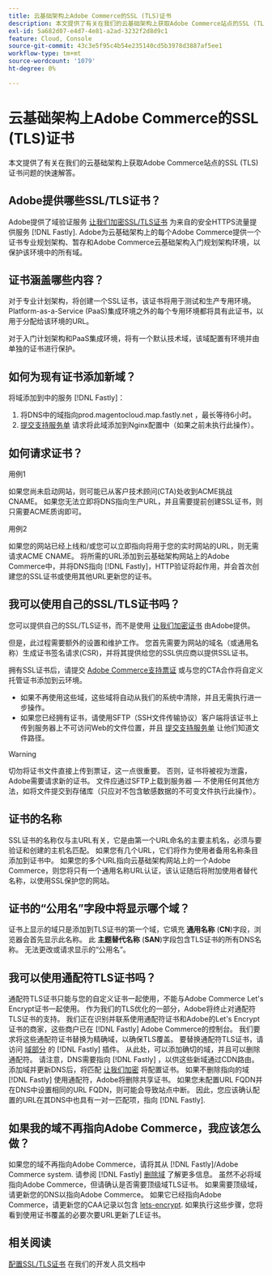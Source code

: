 ```yaml
---
title: 云基础架构上Adobe Commerce的SSL (TLS)证书
description: 本文提供了有关在我们的云基础架构上获取Adobe Commerce站点的SSL (TLS)证书问题的快速解答。
exl-id: 5a682d07-e4d7-4e81-a2ad-3232f2d8d9c1
feature: Cloud, Console
source-git-commit: 43c3e5f95c4b54e235140cd5b3978d3887af5ee1
workflow-type: tm+mt
source-wordcount: '1079'
ht-degree: 0%

---
```


# 云基础架构上Adobe Commerce的SSL (TLS)证书

本文提供了有关在我们的云基础架构上获取Adobe Commerce站点的SSL (TLS)证书问题的快速解答。

## Adobe提供哪些SSL/TLS证书？

Adobe提供了域验证服务 [让我们加密SSL/TLS证书](https://letsencrypt.org/) 为来自的安全HTTPS流量提供服务 [!DNL Fastly]. Adobe为云基础架构上的每个Adobe Commerce提供一个证书专业规划架构、暂存和Adobe Commerce云基础架构入门规划架构环境，以保护该环境中的所有域。

## 证书涵盖哪些内容？

对于专业计划架构，将创建一个SSL证书，该证书将用于测试和生产专用环境。 Platform-as-a-Service (PaaS)集成环境之外的每个专用环境都将具有此证书，以用于分配给该环境的URL。

对于入门计划架构和PaaS集成环境，将有一个默认技术域，该域配置有环境并由单独的证书进行保护。

## 如何为现有证书添加新域？

将域添加到中的服务 [!DNL Fastly]：

1. 将DNS中的域指向prod.magentocloud.map.fastly.net ，最长等待6小时。
1. [提交支持服务单](/help/help-center-guide/help-center/magento-help-center-user-guide.md#submit-ticket) 请求将此域添加到Nginx配置中（如果之前未执行此操作）。

## 如何请求证书？

用例1

如果您尚未启动网站，则可能已从客户技术顾问(CTA)处收到ACME挑战CNAME。 如果您无法立即将DNS指向生产URL，并且需要提前创建SSL证书，则只需要ACME质询即可。

用例2

如果您的网站已经上线和/或您可以立即指向将用于您的实时网站的URL，则无需请求ACME CNAME。 将所需的URL添加到云基础架构网站上的Adobe Commerce中，并将DNS指向 [!DNL Fastly]，HTTP验证将起作用，并会首次创建您的SSL证书或使用其他URL更新您的证书。

## 我可以使用自己的SSL/TLS证书吗？

您可以提供自己的SSL/TLS证书，而不是使用 [让我们加密证书](https://letsencrypt.org/) 由Adobe提供。

但是，此过程需要额外的设置和维护工作。 您首先需要为网站的域名（或通用名称）生成证书签名请求(CSR)，并将其提供给您的SSL供应商以提供SSL证书。

拥有SSL证书后，请提交 [Adobe Commerce支持票证](/help/help-center-guide/help-center/magento-help-center-user-guide.md#submit-ticket) 或与您的CTA合作将自定义托管证书添加到云环境。

* 如果不再使用这些域，这些域将自动从我们的系统中清除，并且无需执行进一步操作。
* 如果您已经拥有证书，请使用SFTP（SSH文件传输协议）客户端将该证书上传到服务器上不可访问Web的文件位置，并且 [提交支持服务单](/help/help-center-guide/help-center/magento-help-center-user-guide.md#submit-ticket) 让他们知道文件路径。

>[!WARNING]
>
>切勿将证书文件直接上传到票证，这一点很重要。 否则，证书将被视为泄露，Adobe需要请求新的证书。
>文件应通过SFTP上载到服务器 — 不使用任何其他方法，如将文件提交到存储库（只应对不包含敏感数据的不可变文件执行此操作）。

## 证书的名称

SSL证书的名称仅与主URL有关，它是由第一个URL命名的主要主机名，必须与要验证和创建的主机名匹配。 如果您有几个URL，它们将作为使用者备用名称条目添加到证书中。 如果您的多个URL指向云基础架构网站上的一个Adobe Commerce，则您将只有一个通用名称URL认证，该认证随后将附加使用者替代名称，以使用SSL保护您的网站。

## 证书的“公用名”字段中将显示哪个域？

证书上显示的域只是添加到TLS证书的第一个域，它填充 **通用名称** (**CN**)字段，浏览器会首先显示此名称。 此 **主题替代名称** (**SAN**)字段包含TLS证书的所有DNS名称。 无法更改或请求显示的“公用名”。

## 我可以使用通配符TLS证书吗？

通配符TLS证书只能与您的自定义证书一起使用，不能与Adobe Commerce Let&#39;s Encrypt证书一起使用。 作为我们的TLS优化的一部分，Adobe将终止对通配符TLS证书的支持。 我们正在识别并联系使用通配符证书和Adobe的Let&#39;s Encrypt证书的商家，这些商户已在 [!DNL Fastly] Adobe Commerce的控制台。 我们要求将这些通配符证书替换为精确域，以确保TLS覆盖。 要替换通配符TLS证书，请访问 [域部分](https://devdocs.magento.com/cloud/cdn/configure-fastly-customize-cache.html#manage-domains) 的 [!DNL Fastly] 插件。 从此处，可以添加确切的域，并且可以删除通配符。 请注意，DNS需要指向 [!DNL Fastly] ，以供这些新域通过CDN路由。 添加域并更新DNS后，将匹配 [让我们加密](https://letsencrypt.org/) 将配置证书。 如果不删除指向的域 [!DNL Fastly] 使用通配符，Adobe将删除共享证书。 如果您未配置URL FQDN并在DNS中设置相同的URL FQDN，则可能会导致站点中断。 因此，您应该确认配置的URL在其DNS中也具有一对一匹配项，指向 [!DNL Fastly].

## 如果我的域不再指向Adobe Commerce，我应该怎么做？

如果您的域不再指向Adobe Commerce，请将其从 [!DNL Fastly]/Adobe Commerce system. 请参阅 [!DNL Fastly] [删除域](https://docs.fastly.com/en/guides/working-with-domains#deleting-a-domain) 了解更多信息。 虽然不必将域指向Adobe Commerce，但请确认是否需要顶级域TLS证书。 如果需要顶级域，请更新您的DNS以指向Adobe Commerce。 如果它已经指向Adobe Commerce，请更新您的CAA记录以包含 [lets-encrypt](https://letsencrypt.org/). 如果执行这些步骤，您将看到使用证书覆盖的必要次要URL更新了LE证书&#x200B;。

## 相关阅读

[配置SSL/TLS证书](https://devdocs.magento.com/cloud/cdn/configure-fastly.html#provision-ssltls-certificates) 在我们的开发人员文档中
